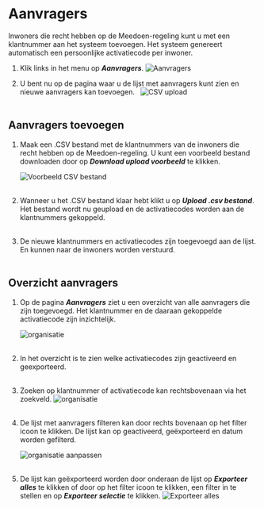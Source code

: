 # Aanvragers

Inwoners die recht hebben op de Meedoen-regeling kunt u met een klantnummer aan het systeem toevoegen. Het systeem genereert automatisch een persoonlijke activatiecode per inwoner.

1. Klik links in het menu op **_Aanvragers_**.
    <img src="https://raw.githubusercontent.com/teamforus/manuals/master/img/manual-gemeente-aanvragers-menu.png" alt="Aanvragers" style="max-width:300px">
&nbsp;

2. U bent nu op de pagina waar u de lijst met aanvragers kunt zien en nieuwe aanvragers kan toevoegen.
&nbsp;
<img src="https://raw.githubusercontent.com/teamforus/manuals/master/img/manual-gemeente-aanvragers-csvupload.png"
alt="CSV upload">
<br />&nbsp;

## Aanvragers toevoegen

1.  Maak een .CSV bestand met de klantnummers van de inwoners die recht hebben op de Meedoen-regeling. U kunt een voorbeeld bestand downloaden door op **_Download upload voorbeeld_** te klikken.

      <img src="https://raw.githubusercontent.com/teamforus/manuals/master/img/manual-gemeente-aanvragers-voorbeeld.png"
       alt="Voorbeeld CSV bestand" style="max-width:200px">
<br />&nbsp;
2.  Wanneer u het .CSV bestand klaar hebt klikt u op **_Upload .csv bestand_**. Het bestand wordt nu geupload en de activatiecodes worden aan de klantnummers gekoppeld.
<br />&nbsp;
3. De nieuwe klantnummers en activatiecodes zijn toegevoegd aan de lijst. En kunnen naar de inwoners worden verstuurd.
<br />&nbsp;

## Overzicht aanvragers

1. Op de pagina **_Aanvragers_** ziet u een overzicht van alle aanvragers die zijn toegevoegd. Het klantnummer en de daaraan gekoppelde activatiecode zijn inzichtelijk.

    <img src="https://raw.githubusercontent.com/teamforus/manuals/master/img/manual-gemeente-aanvragers-overzicht.png" alt="organisatie">
    <br />&nbsp;
2. In het overzicht is te zien welke activatiecodes zijn geactiveerd en geexporteerd.
<br />&nbsp;

3. Zoeken op klantnummer of activatiecode kan rechtsbovenaan via het zoekveld.
      <img src="https://raw.githubusercontent.com/teamforus/manuals/master/img/manuals-gemeente-aanvragers-zoek.png" alt="organisatie" style="max-width:300px;">
      <br />&nbsp;

4. De lijst met aanvragers filteren kan door rechts bovenaan op het filter icoon te klikken. De lijst kan op geactiveerd, geëxporteerd en datum worden gefilterd.

    <img src="https://raw.githubusercontent.com/teamforus/manuals/master/img/manual-gemeente-aanvragers-filter.png" alt="organisatie aanpassen">
    <br />&nbsp;

5. De lijst kan geëxporteerd worden door onderaan de lijst op **_Exporteer alles_** te klikken of door op het filter icoon te klikken, een filter in te stellen en op **_Exporteer selectie_** te klikken.
    <img src="https://raw.githubusercontent.com/teamforus/manuals/master/img/manual-gemeente-aanvrager-exporteer.png" alt="Exporteer alles" style="max-width:200px;">
<br />&nbsp;
<br />&nbsp;
